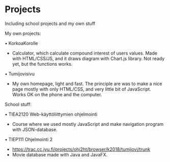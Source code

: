 # Projects
Including school projects and my own stuff

My own projects:

• KorkoaKorolle
  - Calculator, which calculate compound interest of users values. Made with HTML/CSS/JS,
  and it draws diagram with Chart.js library. Not ready yet, but the functions works.
  
• Tumijovisivu
  - My own homepage, light and fast. The principle are was to make a nice page mostly with
  only HTML/CSS, and very little bit of JavaScript. Works OK on the phone and the computer.

School stuff:

• TIEA2120 Web-käyttöliittymien ohjelmointi
  - Course where we used mostly JavaScript and make navigation program with JSON-database.

• TIEP111 Ohjelmointi 2
  - https://trac.cc.jyu.fi/projects/ohj2ht/browser/k2018/tumijovi/trunk
  - Movie database made with Java and JavaFX. 
